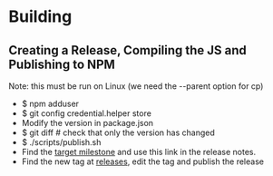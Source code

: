 # Building

## Creating a Release, Compiling the JS and Publishing to NPM

Note: this must be run on Linux (we need the --parent option for cp)

  - $ npm adduser
  - $ git config credential.helper store
  - Modify the version in package.json
  - $ git diff # check that only the version has changed
  - $ ./scripts/publish.sh
  - Find the [target milestone](https://github.com/redgeoff/mson-react/milestones) and use this link in the release notes.
  - Find the new tag at [releases](https://github.com/redgeoff/mson-react/releases), edit the tag and publish the release
